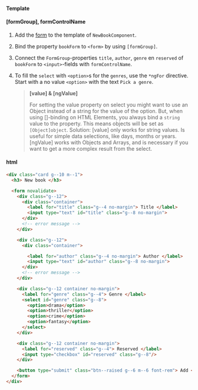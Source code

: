 #### Template

#### [formGroup], formControlName

1. Add the [form](#form) to the template of `NewBookComponent`.

1. Bind the property `bookForm` to `<form>` by using `[formGroup]`.

2. Connect the `FormGroup`-properties `title`, `author`, `genre` en `reserved` of `bookForm` to `<input>`-fields with `formControlName`.

3. To fill the `select` with `<option>`s for the `genres`, use the `*ngFor` directive. Start with a no value `<option>` with the text `Pick a genre`.

     > **[value] & [ngValue]**
     > 
     > For setting the value property on select you might want to use an Object instead of a string for the value of the option.
     > But, when using []-binding on HTML Elements, you always bind a `string` value to the property. This means objects will be set as `[Object]object`.
     > Solution:
     > [value] only works for string values. Is useful for simple data selections, like days, months or years.
     > [ngValue] works with Objects and Arrays, and is necessary if you want to get a more complex result from the select.
     
#### html
```html
<div class="card g--10 m--1">
  <h3> New book </h3>

  <form novalidate>
    <div class="g--12">
      <div class="container">
        <label for="title" class="g--4 no-margin"> Title </label>
        <input type="text" id="title" class="g--8 no-margin">
      </div>
      <!-- error message -->
    </div>

    <div class="g--12">
      <div class="container">

        <label for="author" class="g--4 no-margin"> Author </label>
        <input type="text" id="author" class="g--8 no-margin">
      </div>
      <!-- error message -->
    </div>

    <div class="g--12 container no-margin">
      <label for="genre" class="g--4"> Genre </label>
      <select id="genre" class="g--8">
        <option>drama</option>
        <option>thriller</option>
        <option>crime</option>
        <option>fantasy</option>
      </select>
    </div>

    <div class="g--12 container no-margin">
      <label for="reserved" class="g--4"> Reserved </label>
      <input type="checkbox" id="reserved" class="g--8"/>
    </div>

    <button type="submit" class="btn--raised g--6 m--6 font-rem"> Add </button>
  </form>
</div>
```
